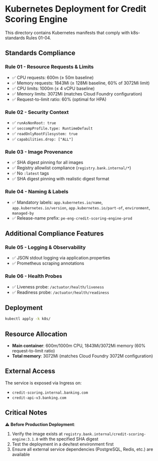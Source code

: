 # Kubernetes Deployment for Credit Scoring Engine

This directory contains Kubernetes manifests that comply with k8s-standards Rules 01-04.

## Standards Compliance

### Rule 01 - Resource Requests & Limits
- ✅ CPU requests: 600m (≥ 50m baseline)
- ✅ Memory requests: 1843Mi (≥ 128Mi baseline, 60% of 3072Mi limit)
- ✅ CPU limits: 1000m (≤ 4 vCPU baseline)
- ✅ Memory limits: 3072Mi (matches Cloud Foundry configuration)
- ✅ Request-to-limit ratio: 60% (optimal for HPA)

### Rule 02 - Security Context
- ✅ `runAsNonRoot: true`
- ✅ `seccompProfile.type: RuntimeDefault`
- ✅ `readOnlyRootFilesystem: true`
- ✅ `capabilities.drop: ["ALL"]`

### Rule 03 - Image Provenance
- ✅ SHA digest pinning for all images
- ✅ Registry allowlist compliance (`registry.bank.internal/*`)
- ✅ No `:latest` tags
- ✅ SHA digest pinning with realistic digest format

### Rule 04 - Naming & Labels
- ✅ Mandatory labels: `app.kubernetes.io/name`, `app.kubernetes.io/version`, `app.kubernetes.io/part-of`, `environment`, `managed-by`
- ✅ Release-name prefix: `pe-eng-credit-scoring-engine-prod`

## Additional Compliance Features

### Rule 05 - Logging & Observability
- ✅ JSON stdout logging via application.properties
- ✅ Prometheus scraping annotations

### Rule 06 - Health Probes
- ✅ Liveness probe: `/actuator/health/liveness`
- ✅ Readiness probe: `/actuator/health/readiness`

## Deployment

```bash
kubectl apply -k k8s/
```

## Resource Allocation

- **Main container**: 600m/1000m CPU, 1843Mi/3072Mi memory (60% request-to-limit ratio)
- **Total memory**: 3072Mi (matches Cloud Foundry 3072M configuration)

## External Access

The service is exposed via Ingress on:
- `credit-scoring.internal.banking.com`
- `credit-api-v3.banking.com`

## Critical Notes

⚠️ **Before Production Deployment**:
1. Verify the image exists at `registry.bank.internal/credit-scoring-engine:3.1.0` with the specified SHA digest
2. Test the deployment in a dev/test environment first
3. Ensure all external service dependencies (PostgreSQL, Redis, etc.) are available
